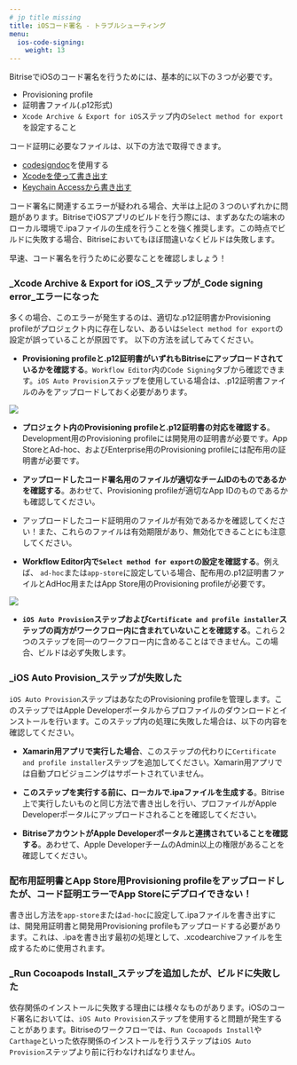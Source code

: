 ```yaml
---
# jp title missing
title: iOSコード署名 - トラブルシューティング
menu:
  ios-code-signing:
    weight: 13
---
```

BitriseでiOSのコード署名を行うためには、基本的に以下の３つが必要です。

* Provisioning profile
* 証明書ファイル(.p12形式)
* `Xcode Archive & Export for iOS`ステップ内の`Select method for export`を設定すること

コード証明に必要なファイルは、以下の方法で取得できます。

- [codesigndoc](https://github.com/bitrise-tools/codesigndoc)を使用する
- [Xcodeを使って書き出す](https://devcenter.bitrise.io/code-signing/ios-code-signing/exporting-code-signing-files/#exporting-certificates-using-xcode)
- [Keychain Accessから書き出す](https://devcenter.bitrise.io/code-signing/ios-code-signing/exporting-code-signing-files/#exporting-manually)

コード署名に関連するエラーが疑われる場合、大半は上記の３つのいずれかに問題があります。BitriseでiOSアプリのビルドを行う際には、まずあなたの端末のローカル環境で.ipaファイルの生成を行うことを強く推奨します。この時点でビルドに失敗する場合、Bitriseにおいてもほぼ間違いなくビルドは失敗します。

早速、コード署名を行うために必要なことを確認しましょう！

### _Xcode Archive & Export for iOS_ステップが_Code signing error_エラーになった

多くの場合、このエラーが発生するのは、適切な.p12証明書かProvisioning profileがプロジェクト内に存在しない、あるいは`Select method for export`の設定が誤っていることが原因です。 以下の方法を試してみてください。

* **Provisioning profileと.p12証明書がいずれもBitriseにアップロードされているかを確認する**。`Workflow Editor`内の`Code Signing`タブから確認できます。`iOS Auto Provision`ステップを使用している場合は、.p12証明書ファイルのみをアップロードしておく必要があります。

![](/img/archive_fail.png)

* **プロジェクト内のProvisioning profileと.p12証明書の対応を確認する**。Development用のProvisioning profileには開発用の証明書が必要です。App StoreとAd-hoc、およびEnterprise用のProvisioning profileには配布用の証明書が必要です。

* **アップロードしたコード署名用のファイルが適切なチームIDのものであるかを確認する**。あわせて、Provisioning profileが適切なApp IDのものであるかも確認してください。

* アップロードしたコード証明用のファイルが有効であるかを確認してください！また、これらのファイルは有効期限があり、無効化できることにも注意してください。

* **Workflow Editor内で`Select method for export`の設定を確認する**。例えば、 `ad-hoc`または`app-store`に設定している場合、配布用の.p12証明書ファイルとAdHoc用またはApp Store用のProvisioning profileが必要です。

![](/img/export_fail.png)

* **`iOS Auto Provision`ステップおよび`Certificate and profile installer`ステップの両方がワークフロー内に含まれていないことを確認する**。これら２つのステップを同一のワークフロー内に含めることはできません。この場合、ビルドは必ず失敗します。

### _iOS Auto Provision_ステップが失敗した

`iOS Auto Provision`ステップはあなたのProvisioning profileを管理します。このステップではApple Developerポータルからプロファイルのダウンロードとインストールを行います。このステップ内の処理に失敗した場合は、以下の内容を確認してください。

* **Xamarin用アプリで実行した場合**、このステップの代わりに`Certificate and profile installer`ステップを追加してください。Xamarin用アプリでは自動プロビジョニングはサポートされていません。

* **このステップを実行する前に、ローカルで.ipaファイルを生成する**。Bitrise上で実行したいものと同じ方法で書き出しを行い、プロファイルがApple Developerポータルにアップロードされることを確認してください。

* **BitriseアカウントがApple Developerポータルと連携されていることを確認する**。あわせて、Apple DeveloperチームのAdmin以上の権限があることを確認してください。

### 配布用証明書とApp Store用Provisioning profileをアップロードしたが、コード証明エラーでApp Storeにデプロイできない！

書き出し方法を`app-store`または`ad-hoc`に設定して.ipaファイルを書き出すには、開発用証明書と開発用Provisioning profileもアップロードする必要があります。これは、.ipaを書き出す最初の処理として、.xcodearchiveファイルを生成するために使用されます。

### _Run Cocoapods Install_ステップを追加したが、ビルドに失敗した

依存関係のインストールに失敗する理由には様々なものがあります。iOSのコード署名においては、`iOS Auto Provision`ステップを使用すると問題が発生することがあります。Bitriseのワークフローでは、`Run Cocoapods Install`や`Carthage`といった依存関係のインストールを行うステップは`iOS Auto Provision`ステップより前に行わなければなりません。

